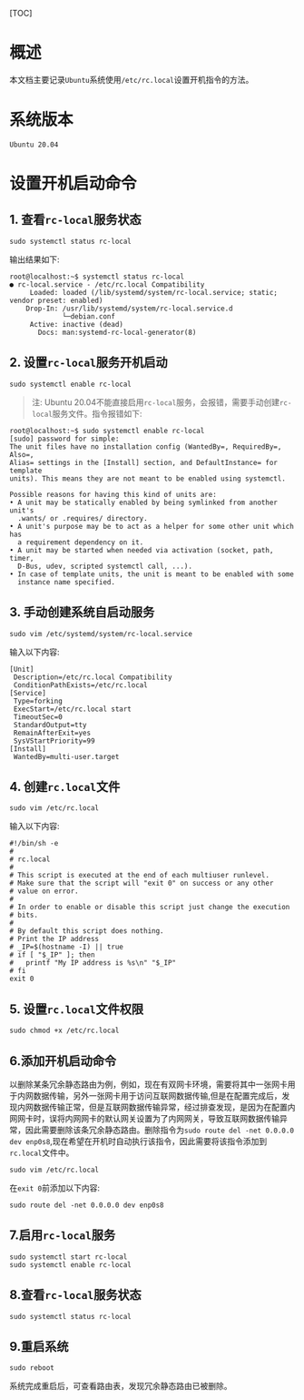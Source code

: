 [TOC]

# 概述

本文档主要记录`Ubuntu`系统使用`/etc/rc.local`设置开机指令的方法。

# 系统版本

`Ubuntu 20.04`

# 设置开机启动命令

## 1. 查看`rc-local`服务状态

```shell
sudo systemctl status rc-local
```

输出结果如下:

```text
root@localhost:~$ systemctl status rc-local
● rc-local.service - /etc/rc.local Compatibility
     Loaded: loaded (/lib/systemd/system/rc-local.service; static; vendor preset: enabled)
    Drop-In: /usr/lib/systemd/system/rc-local.service.d
             └─debian.conf
     Active: inactive (dead)
       Docs: man:systemd-rc-local-generator(8)
```

## 2. 设置`rc-local`服务开机启动

```shell
sudo systemctl enable rc-local
```

> 注: Ubuntu 20.04不能直接启用`rc-local`服务，会报错，需要手动创建`rc-local`服务文件。指令报错如下:

```text
root@localhost:~$ sudo systemctl enable rc-local
[sudo] password for simple:
The unit files have no installation config (WantedBy=, RequiredBy=, Also=,
Alias= settings in the [Install] section, and DefaultInstance= for template
units). This means they are not meant to be enabled using systemctl.

Possible reasons for having this kind of units are:
• A unit may be statically enabled by being symlinked from another unit's
  .wants/ or .requires/ directory.
• A unit's purpose may be to act as a helper for some other unit which has
  a requirement dependency on it.
• A unit may be started when needed via activation (socket, path, timer,
  D-Bus, udev, scripted systemctl call, ...).
• In case of template units, the unit is meant to be enabled with some
  instance name specified.
```

## 3. 手动创建系统自启动服务

```shell
sudo vim /etc/systemd/system/rc-local.service
```

输入以下内容:

```text
[Unit]
 Description=/etc/rc.local Compatibility
 ConditionPathExists=/etc/rc.local
[Service]
 Type=forking
 ExecStart=/etc/rc.local start
 TimeoutSec=0
 StandardOutput=tty
 RemainAfterExit=yes
 SysVStartPriority=99
[Install]
 WantedBy=multi-user.target
 ```

## 4. 创建`rc.local`文件

```shell
sudo vim /etc/rc.local
```

输入以下内容:

```text
#!/bin/sh -e
#
# rc.local
#
# This script is executed at the end of each multiuser runlevel.
# Make sure that the script will "exit 0" on success or any other
# value on error.
#
# In order to enable or disable this script just change the execution
# bits.
#
# By default this script does nothing.
# Print the IP address
# _IP=$(hostname -I) || true
# if [ "$_IP" ]; then
#   printf "My IP address is %s\n" "$_IP"
# fi
exit 0
```

## 5. 设置`rc.local`文件权限

```shell
sudo chmod +x /etc/rc.local
```

## 6.添加开机启动命令

以删除某条冗余静态路由为例，例如，现在有双网卡环境，需要将其中一张网卡用于内网数据传输，另外一张网卡用于访问互联网数据传输,但是在配置完成后，发现内网数据传输正常，但是互联网数据传输异常，经过排查发现，是因为在配置内网网卡时，误将内网网卡的默认网关设置为了内网网关，导致互联网数据传输异常，因此需要删除该条冗余静态路由。删除指令为`sudo route del -net 0.0.0.0 dev enp0s8`,现在希望在开机时自动执行该指令，因此需要将该指令添加到`rc.local`文件中。

```shell
sudo vim /etc/rc.local
```

在`exit 0`前添加以下内容:

```text
sudo route del -net 0.0.0.0 dev enp0s8
```

## 7.启用`rc-local`服务

```shell
sudo systemctl start rc-local
sudo systemctl enable rc-local
```

## 8.查看`rc-local`服务状态

```shell
sudo systemctl status rc-local
```

## 9.重启系统

```shell
sudo reboot
```

系统完成重启后，可查看路由表，发现冗余静态路由已被删除。

